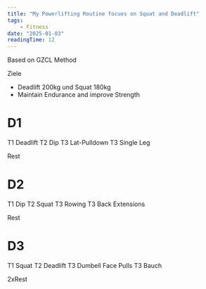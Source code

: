 ```yaml
---
title: "My Powerlifting Routine focues on Squat and Deadlift"
tags: 
    - Fitness
date: "2025-01-03"
readingTime: 12
---
```




Based on GZCL Method

Ziele 
- Deadlift 200kg und Squat 180kg
- Maintain Endurance and improve Strength

# D1
T1 Deadlift
T2 Dip
T3 Lat-Pulldown
T3 Single Leg 

Rest
# D2
T1 Dip
T2 Squat
T3 Rowing
T3 Back Extensions

Rest
# D3
T1 Squat 
T2 Deadlift
T3 Dumbell Face Pulls
T3 Bauch

2xRest


